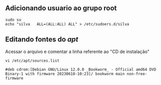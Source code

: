 ## Adicionando usuario ao grupo root
```
sudo su
echo "silva   ALL=(ALL:ALL) ALL" > /etc/sudoers.d/silva
```

## Editando fontes do *apt*

Acessar o arquivo e comentar a linha referente ao "CD de instalação"

```
vi /etc/apt/sources.list

#deb cdrom:[Debian GNU/Linux 12.0.0 _Bookworm_ - Official amd64 DVD Binary-1 with firmware 20230610-10:23]/ bookworm main non-free-firmware
```
